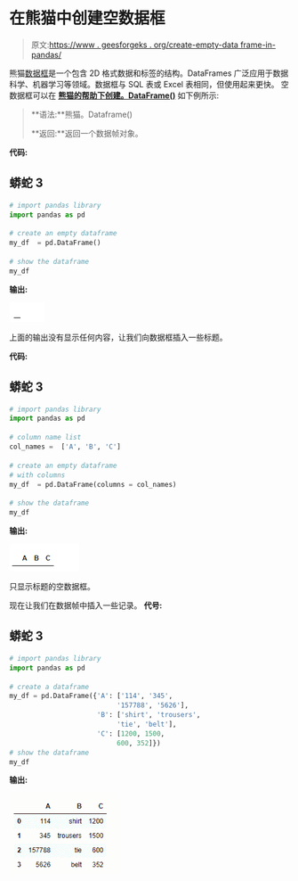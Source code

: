 # 在熊猫中创建空数据框

> 原文:[https://www . geesforgeks . org/create-empty-data frame-in-pandas/](https://www.geeksforgeeks.org/create-empty-dataframe-in-pandas/)

熊猫[数据框](https://www.geeksforgeeks.org/python-pandas-dataframe/)是一个包含 2D 格式数据和标签的结构。DataFrames 广泛应用于数据科学、机器学习等领域。数据框与 SQL 表或 Excel 表相同，但使用起来更快。
空数据框可以在 [**熊猫的帮助下创建。DataFrame()**](https://www.geeksforgeeks.org/creating-a-pandas-dataframe/) 如下例所示:

> **语法:**熊猫。Dataframe()
> 
> **返回:**返回一个数据帧对象。

**代码:**

## 蟒蛇 3

```py
# import pandas library
import pandas as pd

# create an empty dataframe
my_df  = pd.DataFrame()

# show the dataframe
my_df
```

**输出:**

![empty dataframe](img/ae1151f9ae9a1fa1aafd0ccc13ba25ab.png)

上面的输出没有显示任何内容，让我们向数据框插入一些标题。

**代码:**

## 蟒蛇 3

```py
# import pandas library
import pandas as pd

# column name list 
col_names =  ['A', 'B', 'C']

# create an empty dataframe
# with columns
my_df  = pd.DataFrame(columns = col_names)

# show the dataframe
my_df
```

**输出:**

![empty dataframe with column name](img/142522fc168601e669b96f808b15ff55.png)

只显示标题的空数据框。

现在让我们在数据帧中插入一些记录。
**代号:**

## 蟒蛇 3

```py
# import pandas library
import pandas as pd

# create a dataframe
my_df = pd.DataFrame({'A': ['114', '345',
                           '157788', '5626'], 
                      'B': ['shirt', 'trousers', 
                           'tie', 'belt'], 
                      'C': [1200, 1500, 
                           600, 352]}) 
# show the dataframe
my_df
```

**输出:**

![dataframe](img/dc295f2d0a44ba3c25d8cc94a6672dad.png)